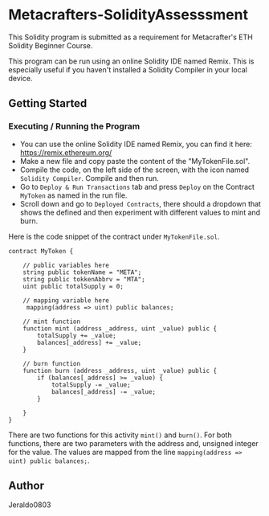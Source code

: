 # Metacrafters-SolidityAssesssment
This Solidity program is submitted as a requirement for Metacrafter's ETH Solidity Beginner Course.

This program can be run using an online Solidity IDE named Remix. This is especially useful if you haven't installed a Solidity Compiler in your local device.

## Getting Started
### Executing / Running the Program
- You can use the online Solidity IDE named Remix, you can find it here: https://remix.ethereum.org/
- Make a new file and copy paste the content of the "MyTokenFile.sol".
- Compile the code, on the left side of the screen, with the icon named `Solidity Compiler`. Compile and then run.
- Go to `Deploy & Run Transactions` tab and press `Deploy` on the Contract `MyToken` as named in the run file.
- Scroll down and go to `Deployed Contracts`, there should a dropdown that shows the defined and then experiment with different values to mint and burn.

Here is the code snippet of the contract under `MyTokenFile.sol`.
```
contract MyToken {

    // public variables here
    string public tokenName = "META";
    string public tokkenAbbrv = "MTA";
    uint public totalSupply = 0;

    // mapping variable here
     mapping(address => uint) public balances;

    // mint function
    function mint (address _address, uint _value) public {
        totalSupply += _value;
        balances[_address] += _value;
    }

    // burn function
    function burn (address _address, uint _value) public {
        if (balances[_address] >= _value) {
            totalSupply -= _value;
            balances[_address] -= _value;
        }

    }
}
```
There are two functions for this activity `mint()` and `burn()`. For both functions, there are two parameters with the address and, unsigned integer for the value.
The values are mapped from the line `mapping(address => uint) public balances;`.


## Author
Jeraldo0803
